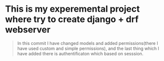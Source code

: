 # This is my experemental project where try to create django + drf webserver

> In this commit I have changed models and added permissions(there I have used custom and simple permissions), and the last thing which I have added there is authentificaton which based on sesssion.